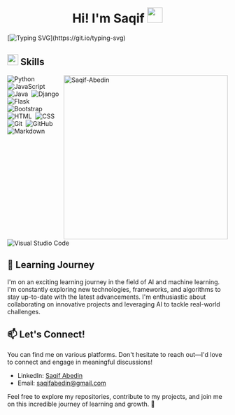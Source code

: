 <h1 align="center"><b>Hi! I'm Saqif </b><img src="https://media.giphy.com/media/hvRJCLFzcasrR4ia7z/giphy.gif" width="35"></h1>

[![Typing SVG](https://readme-typing-svg.demolab.com?font=Fira+Code&pause=1000&color=F70707&width=600&lines=Computer+Science+%40+Stony+Brook+University;Full+Stack+Development;Specialization:+Artificial+Intelligence+and+Data+Science;Machine+Learning...)](https://git.io/typing-svg)

## <img src="https://media2.giphy.com/media/QssGEmpkyEOhBCb7e1/giphy.gif?cid=ecf05e47a0n3gi1bfqntqmob8g9aid1oyj2wr3ds3mg700bl&rid=giphy.gif" width ="25"><b> Skills</b>

<img src="https://github-readme-stats.vercel.app/api/top-langs?username=Saqif-Abedin&show_icons=true&locale=en&layout=compact&line_height=20&title_color=7A7ADB&icon_color=2234AE&text_color=D3D3D3&bg_color=0,000000,130F40" width="375" align="right" alt="Saqif-Abedin"/>

![Python](https://img.shields.io/badge/-Python-05122A?style=flat&logo=python)&nbsp;
![JavaScript](https://img.shields.io/badge/-JavaScript-05122A?style=flat&logo=javascript)&nbsp;
![Java](https://img.shields.io/badge/-Java-05122A?style=flat&logo=Java&logoColor=FFA518)&nbsp;
![Django](https://img.shields.io/badge/-Django-05122A?style=flat&logo=django&logoColor=092E20)&nbsp;
![Flask](https://img.shields.io/badge/-Flask-05122A?style=flat&logo=flask)&nbsp;
![Bootstrap](https://img.shields.io/badge/-Bootstrap-05122A?style=flat&logo=bootstrap&logoColor=563D7C)\
![HTML](https://img.shields.io/badge/-HTML-05122A?style=flat&logo=HTML5)&nbsp;
![CSS](https://img.shields.io/badge/-CSS-05122A?style=flat&logo=CSS3&logoColor=1572B6)&nbsp;
![Git](https://img.shields.io/badge/-Git-05122A?style=flat&logo=git)&nbsp;
![GitHub](https://img.shields.io/badge/-GitHub-05122A?style=flat&logo=github)&nbsp;
![Markdown](https://img.shields.io/badge/-Markdown-05122A?style=flat&logo=markdown)\
![Visual Studio Code](https://img.shields.io/badge/-Visual%20Studio%20Code-05122A?style=flat&logo=visual-studio-code&logoColor=007ACC)&nbsp;




## 🌱 Learning Journey

I'm on an exciting learning journey in the field of AI and machine learning. I'm constantly exploring new technologies, frameworks, and algorithms to stay up-to-date with the latest advancements. I'm enthusiastic about collaborating on innovative projects and leveraging AI to tackle real-world challenges.

## 📫 Let's Connect!

You can find me on various platforms. Don't hesitate to reach out—I'd love to connect and engage in meaningful discussions!

- LinkedIn: [Saqif Abedin](https://www.linkedin.com/in/saqif-abedin-7840901b4)
- Email: [saqifabedin@gmail.com](mailto:saqifabedin@gmail.com)

Feel free to explore my repositories, contribute to my projects, and join me on this incredible journey of learning and growth. 🤝

